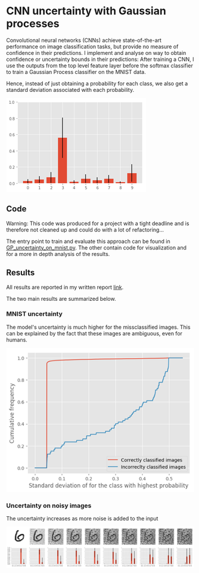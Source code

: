 # CNN uncertainty with Gaussian processes

Convolutional neural networks (CNNs) achieve state-of-the-art performance on image classification tasks, but provide no measure of confidence in their predictions. I implement and analyse on way to obtain confidence or uncertainty bounds in their predictions: After training a CNN, I use the outputs from the top level feature layer before the softmax classifier to train a Gaussian Process classifier on the MNIST data. 

Hence, instead of just obtaining a probability for each class, we also get a standard deviation associated with each probability. 

![Example output for test image](figs/gp_test.png)

## Code
<Warning>Warning: This code was produced for a project with a tight deadline and is therefore not cleaned up and could do with a lot of refactoring...</Warning>

The entry point to train and evaluate this approach can be found in [GP_uncertainty_on_mnist.py](GP_uncertainty_on_mnist.py). The other contain code for visualization and for a more in depth analysis of the results.

## Results
All results are reported in my written report [link](report/report.pdf).

The two main results are summarized below.

### MNIST uncertainty
The model's uncertainty is much higher for the missclassified images. This can be explained by the fact that these images are ambiguous, even for humans.

![MNIST cumulative dist. of std. deviations](figs/mnist_cum_stds.png)

### Uncertainty on noisy images
The uncertainty increases as more noise is added to the input

![AWGN images](figs/awgn_predictions.png)
